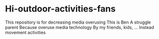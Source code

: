 # Hi-outdoor-activities-fans
This repository is for decreasing media overusing
This is Ben
A struggle parent 
Because overuse media technology
By my friends, kids, ...
Instead movement activities
